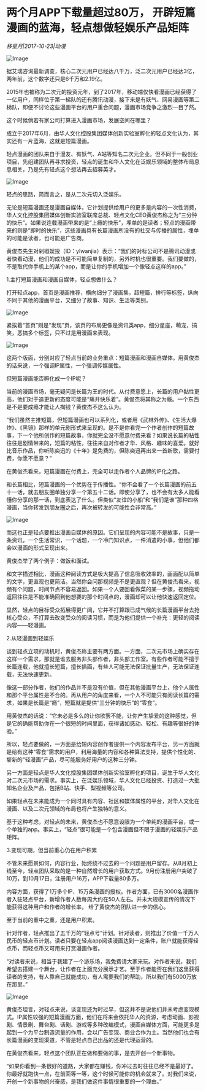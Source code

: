 # 两个月APP下载量超过80万， 开辟短篇漫画的蓝海，轻点想做轻娱乐产品矩阵

*移星月|2017-10-23|动漫*

![Image](http://si1.go2yd.com/get-image/0IYBTODkPgG)

据艾瑞咨询最新调查，核心二次元用户已经达八千万，泛二次元用户已经达3亿，两年前，这个数字还只是6千万和2.19亿。

2015年也被称为二次元的投资元年，到了2017年，移动端仅快看漫画已经获得了一亿用户，同样位于第一梯队的还有腾讯动漫，接下来是有妖气、网易漫画等第二梯队，即便不讨论这些漫画平台的用户重合问题，漫画市场竞争之激烈一目了然。

这个时候倘若有家公司打算进入漫画市场，发展空间在哪里？

成立于2017年6月，由华人文化控股集团媒体创新实验室孵化的轻点文化认为，其实还有一片蓝海，这就是短篇漫画。

轻点漫画的团队来自于漫友、有妖气、A站等知名二次元企业。但不同于一般创业项目，先组建团队再寻求投资，轻点的诞生和华人文化在泛娱乐领域的整体布局息息相关，乃是先有轻点这个想法再去招募英才。

![Image](http://si1.go2yd.com/get-image/0IYBTHanATw)

轻点的思路，简而言之，是从二次元切入泛娱乐。

无论是短篇漫画还是漫画自媒体，它计划提供给用户的更多是内容的一次性消费，华人文化控股集团媒体创新实验室联席总裁、轻点文化CEO黄俊杰称之为“三分钟的快乐”。如果说连载漫画带来的是“上瘾的快乐”，埋单的是读者；轻点的漫画带来的则是“即时的快乐”，这些漫画具有长篇漫画所没有的社交与传播的属性，埋单的可能是读者，也可能是广告商。

黄俊杰先生对剁椒娱投（ID：ylwanjia）表示：“我们的对标公司不是腾讯动漫或者快看动漫，他们的成功是不可能简单复制的，另外时机也很重要。我们要做的，不是取代你手机上的某个app，而是让你的手机增加一个像轻点这样的app。”

1.主打短篇漫画和漫画自媒体，轻点想做什么？

打开轻点app，首页是漫画推荐，横向细分了漫画集，超短篇，排行等标签，纵向不同于其他的漫画平台，又细分了故事、知识、生活等类别。

![Image](http://si1.go2yd.com/get-image/0IYBTN8nlrM)

紧挨着“首页”则是“发现”页，该页的布局更像是资讯类app，细分星座，萌宠，搞笑，恶搞多个标签，只不过是用漫画来表现。

![Image](http://si1.go2yd.com/get-image/0IYBTLuE3Rw)

这两个版面，分别对应了轻点当前的业务重点：短篇漫画和漫画自媒体。用黄俊杰的话来说，一个强调IP属性，一个强调传媒属性。

但短篇漫画能否孵化成一个IP呢？

当前的漫画市场，毫无疑问是长篇为王的时代。从付费意愿上，长篇的用户黏性更高，他们对于追更新的态度可能是“痛并快乐着”。黄俊杰将其称之为瘾。一个东西是不是要成瘾才能让人掏钱？黄俊杰不这么认为。

“我们虽然主推短篇，但短篇漫画也可以系列化，或者用《武林外传》、《生活大爆炸》、《黑镜》那样的单元剧形式来呈现的。是不是你看完一个作者创作的短篇故事，下一个他所创作的短篇故事，你就完全没不愿意付费来看？如果说长篇的粘性往往是剧情带来的，短篇的粘性，往往来自对作者才华、风格、趣味的喜爱。就好比音乐作品，你听陈奕迅的《十年》是免费的，但陈奕迅再出来一首新歌，需要付费，你愿不愿意？”

在黄俊杰看来，短篇漫画在付费上，完全可以走作者个人品牌的IP化之路。

和长篇相比，短篇漫画的一个优势在于传播性。“你不会看了一个长篇漫画的前五十一话，就去朋友圈单独分享一个第五十二话。即使分享了，也不会有太多人能看懂你分享的那一话，到底表达了什么。但类似“友谊的小船”和“我们是谁”那种四格漫画，当你转发到朋友圈之后，再次被转发的可能性会非常高。”

![Image](http://si1.go2yd.com/get-image/0IYBTKVpI4e)

而这也正是轻点要推出漫画自媒体的原因。它们呈现的内容可能不是故事，只是一条资讯，一个生活常识，一个话题，一个冷门知识点，一件消遣的小事，但他们都会以漫画的形式呈现出来。

黄俊杰举了两个例子：做饭和面试。

和文字描述相比，漫画这种阅读方式是极大提高了信息吸收效率的，画面配以简单的文字，更直观也更简洁。当然你会问那视频是不是更直观？但在黄俊杰看来，视频有个问题，时间节点不容易返回。如果一个人要回看做菜的某一步骤，视频拖动返回往往是不能准确回到他想要的那个时间点的，漫画却可以让他快速返回定位。

显然，轻点的目标受众拓展得更广阔，它并不打算跟已成气候的长篇漫画平台去抢核心受众，不打算去改变受众的阅读习惯，而是为他们提供一个补充：更轻的阅读内容——轻漫画。

2.从轻漫画到轻娱乐

谈到轻点立项的动机时，黄俊杰称主要有两方面。一方面，二次元市场上确实存在这样一个需求，那就是谁去服务非头部作者，非头部工作室。有些作者可能不擅于长篇连载，他就擅长短篇，擅长插画，有些人可能无法保证批量生产，无法保证连载，无法快速更新。

像这一部分作者，他们的作品并不是没有价值，但在其他漫画平台上，他个人属性和那个平台属性是不合的。再从用户的角度来看，一个人不可能只有阅读长篇的需求，如果是长篇是“瘾”，短篇就是提供“三分钟的快乐”的“零食”。

用黄俊杰的话说：“它未必是多么的让你欲罢不能，让你产生挚爱的这种感觉，但是它的确能帮助你在一个很短的时间里面，获得诸如感动、轻松、有趣等很好的体验。”

所以，轻点要做的，一方面是给短内容创作者提供一个内容发布平台，另一方面就是给有这种“零食”需求的用户，利用海量的内容和各种算法支持，提供个性化的、崭新的“轻漫画”产品，尽可能服务好用户的这种三分钟。

另一方面是轻点是华人文化控股集团媒体创新实验室孵化的项目，诞生于华人文化对二次元市场的需求。事实上，在泛娱乐领域，华人文化已经投资、打造过一大批知名企业及产品，包括B站、快手、梨视频等公司。

如果轻点在未来能成为一个同时具有内容、社区和媒体属性的平台，对华人文化在漫画、以及二次元领域的布局也将产生独特的意义。

基于这种考虑，对轻点的未来，黄俊杰也不愿意设限为一个单纯的漫画平台，或一个单独的app。事实上，“轻点”很可能是一个包含漫画但不限于漫画的轻娱乐产品矩阵。

3.变现可期，但当前重心仍在用户积累

不管未来愿景如何，内容行业，始终绕不过去的一个问题是用户留存。从8月初上线至今，轻点团队采取的是一种自然增长的用户获取方式。9月份注册用户突破了10万，到10月17日，注册用户16万，APP下载量80多万。

内容方面，获得了1万多个IP、15万条漫画的授权。作者方面，已有3000名漫画作者入驻轻点平台，新增作者人数每周大约在50人左右。并未大规模宣传的情况下能获得这种用户和作者的增长率， 给了黄俊杰的团队进一步的信心。

至于当前的重中之重，还是用户积累。

针对作者，轻点推出了五千万的“轻点号”计划。针对读者，则推出了价值一千万人民币的轻点币计划。读者只要在轻点app阅读漫画达到一定条件，账户就能获得轻点币，而轻点币又可用来打赏漫画作者。

“对读者来说，相当于我建了一个游乐场，我免费请大家来玩。对作者来说，我们希望去搭建一个舞台，让作者在上面充分展示才艺。至于作者能否在我们这里获得读者的支持，有人靠自己就能成功，有人需要我们的帮助，所以我们有5000万放在那里。”

![Image](http://si1.go2yd.com/get-image/0IYBTIvRO7s)

黄俊杰坦言，对轻点来说，谈变现还为时过早，但这并不是说他们并未考虑变现模式。IP属性较强的短篇漫画方面，他们在将来会依托华人的资源，考虑动画、影视剧、情景剧、舞台剧、话剧、游戏等多种改编模式，漫画自媒体方面，可能更多是起到一个为平台制造流量的作用，会以广告变现、商业合作为主。当然他们也会有长篇漫画的变现渠道，不管是轻点自己出品的还是代理运营的。

在黄俊杰看来，轻点这个团队正在做和要做的事，是去开创一个新事物。

“如果你看到一条很好的道路，大家都在赚钱，你冲过去时往往已经不是最好了。你最好就跑快一点，在前面等一等，这个时候可能你的机会就来了。对我们来说，开创一个新事物的兴奋感，是我们做这件事情很重要的一个理由。”

